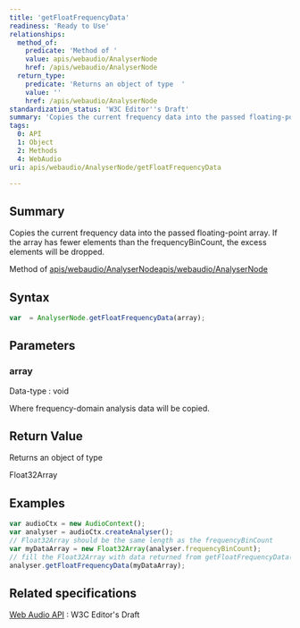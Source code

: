```yaml
---
title: 'getFloatFrequencyData'
readiness: 'Ready to Use'
relationships:
  method_of:
    predicate: 'Method of '
    value: apis/webaudio/AnalyserNode
    href: /apis/webaudio/AnalyserNode
  return_type:
    predicate: 'Returns an object of type  '
    value: ''
    href: /apis/webaudio/AnalyserNode
standardization_status: 'W3C Editor''s Draft'
summary: 'Copies the current frequency data into the passed floating-point array. If the array has fewer elements than the frequencyBinCount, the excess elements will be dropped.'
tags:
  0: API
  1: Object
  2: Methods
  4: WebAudio
uri: apis/webaudio/AnalyserNode/getFloatFrequencyData

---
```

## Summary

Copies the current frequency data into the passed floating-point array. If the array has fewer elements than the frequencyBinCount, the excess elements will be dropped.

Method of [apis/webaudio/AnalyserNode](/apis/webaudio/AnalyserNode)[apis/webaudio/AnalyserNode](/apis/webaudio/AnalyserNode)

## Syntax

``` js
var  = AnalyserNode.getFloatFrequencyData(array);
```

## Parameters

### array

 Data-type
:   void

 Where frequency-domain analysis data will be copied.

## Return Value

Returns an object of type

Float32Array

## Examples

``` js
var audioCtx = new AudioContext();
var analyser = audioCtx.createAnalyser();
// Float32Array should be the same length as the frequencyBinCount
var myDataArray = new Float32Array(analyser.frequencyBinCount);
// fill the Float32Array with data returned from getFloatFrequencyData()
analyser.getFloatFrequencyData(myDataArray);
```

## Related specifications

[Web Audio API](http://webaudio.github.io/web-audio-api/)
:   W3C Editor's Draft
